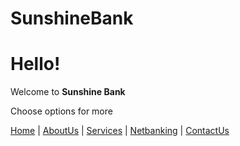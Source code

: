 # SunshineBank
# Hello!
Welcome to **Sunshine Bank**

Choose options for more

[Home](Home.md) | [AboutUs](About.md) | [Services](Services.md) | [Netbanking](Netbanking.md) | [ContactUs](ContactUs.md)
